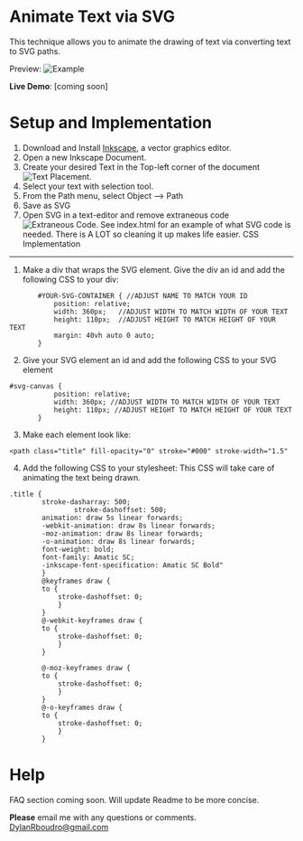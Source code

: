 Animate Text via SVG
=======
This technique allows you to animate the drawing of text via converting text to SVG paths.

Preview:
![Example](http://i.imgur.com/JMPn7ir.gif)


**Live Demo**: [coming soon]

Setup and Implementation
=======
1. Download and Install  [Inkscape](http://www.inkscape.org/en/download/), a vector graphics editor.
2. Open a new Inkscape Document.
3. Create your desired Text in the Top-left corner of the document ![Text Placement](http://i.imgur.com/lA7ti6n.png?1).
4. Select your text with selection tool.
5. From the Path menu, select Object --> Path
6. Save as SVG
7. Open SVG in a text-editor and remove extraneous code ![Extraneous Code](http://i.imgur.com/AWe6FjH.png?1).  See index.html for an example of what SVG code is needed.  There is A LOT so cleaning it up makes life easier.
CSS Implementation
----
1. Make a div that wraps the SVG element.  Give the div an id and add the following CSS to your div:
 ```
 		#YOUR-SVG-CONTAINER { //ADJUST NAME TO MATCH YOUR ID
			position: relative;
			width: 360px;   //ADJUST WIDTH TO MATCH WIDTH OF YOUR TEXT
			height: 110px;  //ADJUST HEIGHT TO MATCH HEIGHT OF YOUR TEXT
			margin: 40vh auto 0 auto;
		}
 ```
2. Give your SVG element an id and add the following CSS to your SVG element 
 ```
 #svg-canvas {
			position: relative;
			width: 360px; //ADJUST WIDTH TO MATCH WIDTH OF YOUR TEXT
			height: 110px; //ADJUST HEIGHT TO MATCH HEIGHT OF YOUR TEXT
		}
 ```
3.  Make each <path> element look like:
 ```
 <path class="title" fill-opacity="0" stroke="#000" stroke-width="1.5"
 ```
4. Add the following CSS to your stylesheet:  This CSS will take care of animating the text being drawn.
```
.title {
		stroke-dasharray: 500;
				stroke-dashoffset: 500;
		animation: draw 5s linear forwards;
		-webkit-animation: draw 8s linear forwards;
		-moz-animation: draw 8s linear forwards;
		-o-animation: draw 8s linear forwards;
		font-weight: bold;
		font-family: Amatic SC;
		-inkscape-font-specification: Amatic SC Bold"
		}
		@keyframes draw {
		to {
			stroke-dashoffset: 0;
			}
		}
		@-webkit-keyframes draw {
		to {
			stroke-dashoffset: 0;
			}
		}
		
		@-moz-keyframes draw {
		to {
			stroke-dashoffset: 0;
			}
		}
		@-o-keyframes draw {
		to {
			stroke-dashoffset: 0;
			}
		}
```

Help
=======
FAQ section coming soon.  Will update Readme to be more concise.

**Please** email me with any questions or comments.  DylanRboudro@gmail.com


 
 

